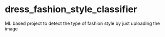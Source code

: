# dress_fashion_style_classifier
ML based project to detect the type of fashion style by just uploading the image  
